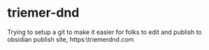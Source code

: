 # triemer-dnd

Trying to setup a git to make it easier for folks to edit and publish to obsidian publish site, https:\\triemerdnd.com
